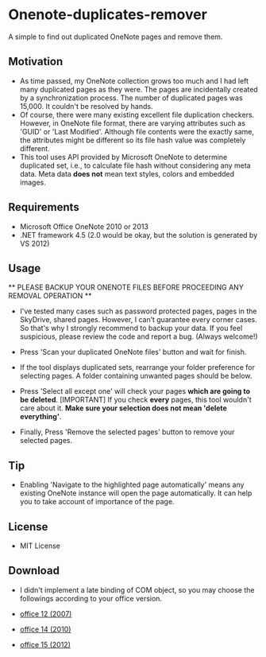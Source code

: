 Onenote-duplicates-remover
==========================

A simple to find out duplicated OneNote pages and remove them.

Motivation
----------
* As time passed, my OneNote collection grows too much and I had left many duplicated pages as they were. The pages are incidentally created by a synchronization process. The number of duplicated pages was 15,000. It couldn't be resolved by hands.
* Of course, there were many existing excellent file duplication checkers. However, in OneNote file format, there are varying attributes such as 'GUID' or 'Last Modified'. Although file contents were the exactly same, the attributes might be different so its file hash value was completely different.
* This tool uses API provided by Microsoft OneNote to determine duplicated set, i.e., to calculate file hash without considering any meta data. Meta data **does not** mean text styles, colors and embedded images.

Requirements
------------
* Microsoft Office OneNote 2010 or 2013
* .NET framework 4.5 (2.0 would be okay, but the solution is generated by VS 2012)

Usage
-----
** PLEASE BACKUP YOUR ONENOTE FILES BEFORE PROCEEDING ANY REMOVAL OPERATION **
* I've tested many cases such as password protected pages, pages in the SkyDrive, shared pages. However, I can’t guarantee every corner cases. So that's why I strongly recommend to backup your data. If you feel suspicious, please review the code and report a bug. (Always welcome!)

* Press 'Scan your duplicated OneNote files' button and wait for finish.
* If the tool displays duplicated sets, rearrange your folder preference for selecting pages. A folder containing unwanted pages should be below.
* Press 'Select all except one' will check your pages **which are going to be deleted**. [IMPORTANT] If you check **every** pages, this tool wouldn't care about it. **Make sure your selection does not mean 'delete everything'**.
* Finally, Press 'Remove the selected pages' button to remove your selected pages.

Tip
---
* Enabling 'Navigate to the highlighted page automatically' means any existing OneNote instance will open the page automatically. It can help you to take account of importance of the page.

License
-------
* MIT License

Download
--------
* I didn't implement a late binding of COM object, so you may choose the followings according to your office version.

* [office 12 (2007)](https://github.com/relue2718/onenote-duplicates-remover/blob/master/publish/12.zip)

* [office 14 (2010)](https://github.com/relue2718/onenote-duplicates-remover/blob/master/publish/14.zip)

* [office 15 (2012)](https://github.com/relue2718/onenote-duplicates-remover/blob/master/publish/15.zip)
